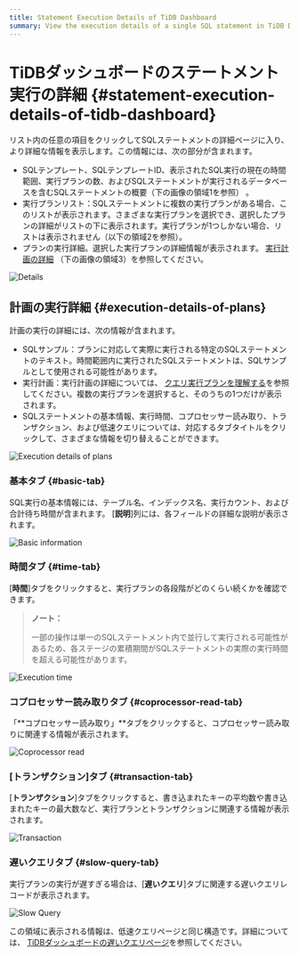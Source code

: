 ```yaml
---
title: Statement Execution Details of TiDB Dashboard
summary: View the execution details of a single SQL statement in TiDB Dashboard.
---
```


# TiDBダッシュボードのステートメント実行の詳細 {#statement-execution-details-of-tidb-dashboard}

リスト内の任意の項目をクリックしてSQLステートメントの詳細ページに入り、より詳細な情報を表示します。この情報には、次の部分が含まれます。

-   SQLテンプレート、SQLテンプレートID、表示されたSQL実行の現在の時間範囲、実行プランの数、およびSQLステートメントが実行されるデータベースを含むSQLステートメントの概要（下の画像の領域1を参照） 。
-   実行プランリスト：SQLステートメントに複数の実行プランがある場合、このリストが表示されます。さまざまな実行プランを選択でき、選択したプランの詳細がリストの下に表示されます。実行プランが1つしかない場合、リストは表示されません（以下の領域2を参照）。
-   プランの実行詳細。選択した実行プランの詳細情報が表示されます。 [実行計画の詳細](#execution-details-of-plans) （下の画像の領域3）を参照してください。

![Details](https://download.pingcap.com/images/docs/dashboard/dashboard-statement-detail.png)

## 計画の実行詳細 {#execution-details-of-plans}

計画の実行の詳細には、次の情報が含まれます。

-   SQLサンプル：プランに対応して実際に実行される特定のSQLステートメントのテキスト。時間範囲内に実行されたSQLステートメントは、SQLサンプルとして使用される可能性があります。
-   実行計画：実行計画の詳細については、 [クエリ実行プランを理解する](/explain-overview.md)を参照してください。複数の実行プランを選択すると、そのうちの1つだけが表示されます。
-   SQLステートメントの基本情報、実行時間、コプロセッサー読み取り、トランザクション、および低速クエリについては、対応するタブタイトルをクリックして、さまざまな情報を切り替えることができます。

![Execution details of plans](https://download.pingcap.com/images/docs/dashboard/dashboard-statement-plans-detail.png)

### 基本タブ {#basic-tab}

SQL実行の基本情報には、テーブル名、インデックス名、実行カウント、および合計待ち時間が含まれます。 [**説明**]列には、各フィールドの詳細な説明が表示されます。

![Basic information](https://download.pingcap.com/images/docs/dashboard/dashboard-statement-plans-basic.png)

### 時間タブ {#time-tab}

[**時間**]タブをクリックすると、実行プランの各段階がどのくらい続くかを確認できます。

> **ノート：**
>
> 一部の操作は単一のSQLステートメント内で並行して実行される可能性があるため、各ステージの累積期間がSQLステートメントの実際の実行時間を超える可能性があります。

![Execution time](https://download.pingcap.com/images/docs/dashboard/dashboard-statement-plans-time.png)

### コプロセッサー読み取りタブ {#coprocessor-read-tab}

「**コプロセッサー読み取り」**タブをクリックすると、コプロセッサー読み取りに関連する情報が表示されます。

![Coprocessor read](https://download.pingcap.com/images/docs/dashboard/dashboard-statement-plans-cop-read.png)

### [トランザクション]タブ {#transaction-tab}

[**トランザクション**]タブをクリックすると、書き込まれたキーの平均数や書き込まれたキーの最大数など、実行プランとトランザクションに関連する情報が表示されます。

![Transaction](https://download.pingcap.com/images/docs/dashboard/dashboard-statement-plans-transaction.png)

### 遅いクエリタブ {#slow-query-tab}

実行プランの実行が遅すぎる場合は、[**遅いクエリ**]タブに関連する遅いクエリレコードが表示されます。

![Slow Query](https://download.pingcap.com/images/docs/dashboard/dashboard-statement-plans-slow-queries.png)

この領域に表示される情報は、低速クエリページと同じ構造です。詳細については、 [TiDBダッシュボードの遅いクエリページ](/dashboard/dashboard-slow-query.md)を参照してください。
